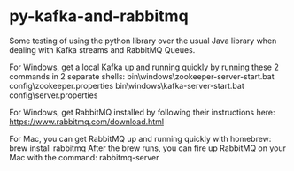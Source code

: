 # py-kafka-and-rabbitmq
Some testing of using the python library over the usual Java library when dealing with Kafka streams and RabbitMQ Queues.

For Windows, get a local Kafka up and running quickly by running these 2 commands in 2 separate shells:
bin\windows\zookeeper-server-start.bat config\zookeeper.properties
bin\windows\kafka-server-start.bat config\server.properties

For Windows, get RabbitMQ installed by following their instructions here: https://www.rabbitmq.com/download.html

For Mac, you can get RabbitMQ up and running quickly with homebrew: brew install rabbitmq
After the brew runs, you can fire up RabbitMQ on your Mac with the command: rabbitmq-server